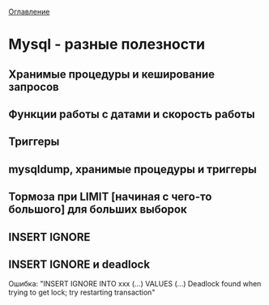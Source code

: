 <a href="README.md">Оглавление</a>

# Mysql - разные полезности

## Хранимые процедуры и кеширование запросов

## Функции работы с датами и скорость работы

## Триггеры

## mysqldump, хранимые процедуры и триггеры

## Тормоза при LIMIT [начиная с чего-то большого] для больших выборок

## INSERT IGNORE

## INSERT IGNORE и deadlock
Ошибка: "INSERT IGNORE INTO xxx (...) VALUES (...) Deadlock found when trying to get lock; try restarting transaction"

